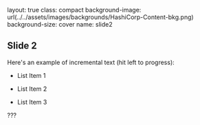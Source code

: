 layout: true
class: compact
background-image: url(../../assets/images/backgrounds/HashiCorp-Content-bkg.png)
background-size: cover
name: slide2

## Slide 2

Here's an example of incremental text (hit left to progress):

- List Item 1

- List Item 2

- List Item 3

???
